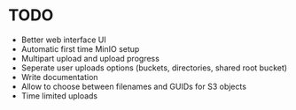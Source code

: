 # TODO

- Better web interface UI
- Automatic first time MinIO setup
- Multipart upload and upload progress
- Seperate user uploads options (buckets, directories, shared root bucket)
- Write documentation
- Allow to choose between filenames and GUIDs for S3 objects
- Time limited uploads
